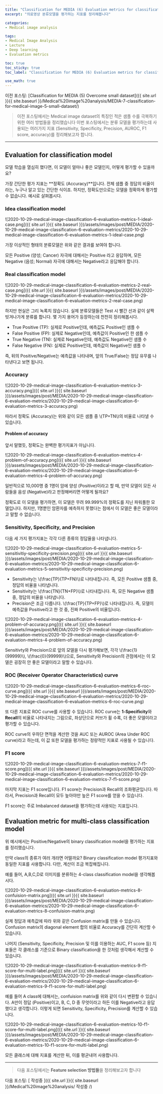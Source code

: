 ```yaml
---
title: "Classification for MEDIA (6) Evaluation metrics for classification (분류모델 평가 지표)"
excerpt: "의료영상 분류모델을 평가하는 지표를 정리해봅니다"

categories:
- Medical image analysis

tags:
- Medical Image Analysis
- Lecture
- Deep learning
- Evaluation metrics

toc: true
toc_sticky: true
toc_label: "Classification for MEDIA (6) Evaluation metrics for classification"

use_math: true
---
```


이전 포스팅: [Classification for MEDIA (5) Overcome small dataset]({{ site.url }}{{ site.baseurl }}/Medical%20image%20analysis/MEDIA-7-classification-for-medical-image-5-small-dataset/)

> 이전 포스팅에서는 Medical image dataset의 특징인 적은 샘플 수를 극복하기 위한 여러 방법들을 정리했습니다
> 이번 포스팅에서는 분류 모델을 평가하는데 사용되는 여러가지 지표 (Sensitivity, Specificity, Precision, AUROC, F1 score, accuracy)를 정리해보고자 합니다.

---

## Evaluation for classification model

모델 학습을 열심히 했다면, 이 모델이 얼마나 좋은 모델인지, 어떻게 평가할 수 있을까요?

가장 간단한 평가 지표는 **정확도 (Accuracy)**입니다. 전체 샘플 중 정답의 비율이라는, 누구나 알고 있는 간단한 식이죠. 하지만, 정확도만으로는 모델을 정확하게 평가할 수 없습니다. 예시로 살펴봅시다.

### Idea classification model

![2020-10-29-medical-image-classification-6-evaluation-metrics-1-ideal-case.png]({{ site.url }}{{ site.baseurl }})/assets/images/post/MEDIA/2020-10-29-medical-image-classification-6-evaluation-metrics/2020-10-29-medical-image-classification-6-evaluation-metrics-1-ideal-case.png)

가장 이상적인 형태의 분류모델은 위와 같은 결과를 보여야 합니다.

모든 Positive (양성; Cancer) 자극에 대해서는 Positive 라고 응답하며, 모든 Negative (음성; Normal) 자극에 대해서는 Negative라고 응답해야 합니다.

### Real classification model

![2020-10-29-medical-image-classification-6-evaluation-metrics-2-real-case.png]({{ site.url }}{{ site.baseurl }})/assets/images/post/MEDIA/2020-10-29-medical-image-classification-6-evaluation-metrics/2020-10-29-medical-image-classification-6-evaluation-metrics-2-real-case.png)

하지만 현실은 그리 녹록치 않습니다. 실제 분류모델들은 Test 시 빨간 선과 같이 살짝 빗겨나가게 분류를 합니다. 몇 가지 용어가 등장하는데 천천히 정리해봅시다.

- True Positive (TP): 실제로 Positive인데, 예측값도 Positive인 샘플 수
- False Positive (FP): 실제로 Negative인데, 예측값이 Positive인 한 샘플 수
- True Negative (TN): 실제로 Negative인데, 예측값도 Negative인 샘플 수
- False Negative (FN): 실제로 Positive인데, 예측값이 Negative인 샘플 수

즉, 뒤의 Positive/Negative는 예측값을 나타내며, 앞의 True/False는 정답 유무를 나타낸다고 보면 됩니다.

### Accuracy

![2020-10-29-medical-image-classification-6-evaluation-metrics-3-accuracy.png]({{ site.url }}{{ site.baseurl }})/assets/images/post/MEDIA/2020-10-29-medical-image-classification-6-evaluation-metrics/2020-10-29-medical-image-classification-6-evaluation-metrics-3-accuracy.png)

따라서 정확도 (Accuracy)는 위와 같이 모든 샘플 중 \\(TP+TN\\)의 비율로 나타낼 수 있습니다.

#### Problem of accuracy

앞서 말했듯, 정확도는 완벽한 평가지표가 아닙니다.

![2020-10-29-medical-image-classification-6-evaluation-metrics-4-problem-of-accuracy.png]({{ site.url }}{{ site.baseurl }})/assets/images/post/MEDIA/2020-10-29-medical-image-classification-6-evaluation-metrics/2020-10-29-medical-image-classification-6-evaluation-metrics-4-problem-of-accuracy.png)

일반적으로 10,000명 중 1명이 암에 양성 (Positive)이라고 할 때, 만약 모델이 모든 사람들을 음성 (Negative)라고 판정해버리면 어떻게 될까요?

정확도로 이 모델을 평가하면, 이 모델은 무려 99.999%의 정확도를 지닌 파워풀한 모델입니다. 하지만, 1명뿐인 암환자를 예측하지 못했다는 점에서 이 모델은 좋은 모델이라고 말할 수 없습니다.

### Sensitivity, Specificity, and Precision

다음 세 가지 평가지표는 각각 다른 종류의 정답율을 나타냅니다.

![2020-10-29-medical-image-classification-6-evaluation-metrics-5-sensitivitiy-specificity-precision.png]({{ site.url }}{{ site.baseurl }})/assets/images/post/MEDIA/2020-10-29-medical-image-classification-6-evaluation-metrics/2020-10-29-medical-image-classification-6-evaluation-metrics-5-sensitivitiy-specificity-precision.png)

- Sensitivity는 \\(\frac{TP}{TP+FN}\\)로 나타내집니다. 즉, 모든 Positive 샘플 중, 정답의 비율을 나타냅니다.
- Sensitivity는 \\(\frac{TN}{TN+FP}\\)로 나타내집니다. 즉, 모든 Negative 샘플 중, 정답의 비율을 나타냅니다.
- Precision은 조금 다릅니다. \\(\frac{TP}{TP+FP}\\)로 나타내집니다. 즉, 모델이 예측값을 Positive라고 한 것 중, 진짜 Positive의 비율입니다.

![2020-10-29-medical-image-classification-6-evaluation-metrics-4-problem-of-accuracy.png]({{ site.url }}{{ site.baseurl }})/assets/images/post/MEDIA/2020-10-29-medical-image-classification-6-evaluation-metrics/2020-10-29-medical-image-classification-6-evaluation-metrics-4-problem-of-accuracy.png)

Sensitivty와 Precision으로 앞의 모델을 다시 평가해보면, 각각 \\(\frac{1}{99999}\\), \\(\frac{0}{99999}\\)으로, Sensitivity와 Precision의 관점에서는 이 모델은 굉장히 안 좋은 모델이라고 말할 수 있습니다.

### ROC (Receiver Operator Characteristics) curve

![2020-10-29-medical-image-classification-6-evaluation-metrics-6-roc-curve.png]({{ site.url }}{{ site.baseurl }})/assets/images/post/MEDIA/2020-10-29-medical-image-classification-6-evaluation-metrics/2020-10-29-medical-image-classification-6-evaluation-metrics-6-roc-curve.png)

또 다른 지표로 ROC curve를 사용할 수 있습니다. ROC curve는 **1-Specificity**와 **Recall**의 비율로 나타내지는 그림으로, 좌상단으로 커브가 휠 수록, 더 좋은 모델이라고 평가할 수 있습니다.

ROC curve의 우하단 면적을 계산한 것을 AUC 또는 AUROC (Area Under ROC curve)라고 하는데, 이 값 또한 모델을 평가하는 정량적인 지표로 사용될 수 있습니다.

### F1 score

![2020-10-29-medical-image-classification-6-evaluation-metrics-7-f1-score.png]({{ site.url }}{{ site.baseurl }})/assets/images/post/MEDIA/2020-10-29-medical-image-classification-6-evaluation-metrics/2020-10-29-medical-image-classification-6-evaluation-metrics-7-f1-score.png)

마지막 지표는 F1 score입니다. F1 score는 Precision과 Recall의 조화평균입니다. 따라서, Precision과 Recall이 모두 높아야만 높은 F1 score를 얻을 수 있습니다. 

F1 score는 주로 Imbalanced dataset을 평가하는데 사용되는 지표입니다.

## Evaluation metric for multi-class classification model

위 예시에서는 Positive/Negative의 binary classification model을 평가하는 지표를 정리했습니다.

만약 class의 종류가 여러 개라면 어떨까요? Binary classification model 평가지표와 동일한 지표를 사용합니다. 다만, 계산이 조금 복잡해집니다.

예를 들어, A,B,C,D로 이미지를 분류하는 4-class classification model을 생각해봅시다.

![2020-10-29-medical-image-classification-6-evaluation-metrics-8-confuision-matrix.png]({{ site.url }}{{ site.baseurl }})/assets/images/post/MEDIA/2020-10-29-medical-image-classification-6-evaluation-metrics/2020-10-29-medical-image-classification-6-evaluation-metrics-8-confuision-matrix.png)

실제 정답과 예측값에 따라 위와 같은 Confusion matrix를 만들 수 있습니다. Confusion matrix의 diagonal element 합의 비율로 Accuracy를 간단히 계산할 수 있습니다.

나머지 (Sensitivity, Specificity, Precision 및 이를 이용하는 AUC, F1 score 등) 지표들은 각 클래스를 기준으로 Binary classification을 한 것처럼 생각해서 계산할 수 있습니다.

![2020-10-29-medical-image-classification-6-evaluation-metrics-9-f1-score-for-multi-label.png]({{ site.url }}{{ site.baseurl }})/assets/images/post/MEDIA/2020-10-29-medical-image-classification-6-evaluation-metrics/2020-10-29-medical-image-classification-6-evaluation-metrics-9-f1-score-for-multi-label.png)

예를 들어 A class에 대해서는, confuision matrix를 위와 같이 다시 변환할 수 있습니다. A만이 정답 (Positive)이고, B, C, D 중 무엇이라고 하든 이를 Negative라고 응답했다고 생각합니다. 이렇게 되면 Sensitivity, Specificity, Precision를 계산할 수 있습니다.

![2020-10-29-medical-image-classification-6-evaluation-metrics-10-f1-score-for-multi-label.png]({{ site.url }}{{ site.baseurl }})/assets/images/post/MEDIA/2020-10-29-medical-image-classification-6-evaluation-metrics/2020-10-29-medical-image-classification-6-evaluation-metrics-10-f1-score-for-multi-label.png)

모든 클래스에 대해 지표를 계산한 뒤, 이를 평균내어 사용합니다.

---

> 다음 포스팅에서는 **Feature selection 방법들**을 정리해보고자 합니다

다음 포스팅: [ 작성중 ]({{ site.url }}{{ site.baseurl }}/Medical%20image%20analysis/ 작성중 /)